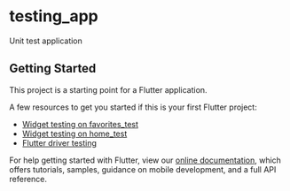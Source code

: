 # testing_app

Unit test application

## Getting Started

This project is a starting point for a Flutter application.

A few resources to get you started if this is your first Flutter project:

- [Widget testing on favorites_test](https://github.com/ZexiXin/Unit-test-CYBR8480/blob/main/test/models/favorites_test.dart)
- [Widget testing on home_test](https://github.com/ZexiXin/Unit-test-CYBR8480/blob/main/test/home_test.dart)
- [Flutter driver testing](https://github.com/ZexiXin/Unit-test-CYBR8480/blob/main/test_driver/app_test.dart)

For help getting started with Flutter, view our
[online documentation](https://flutter.dev/docs), which offers tutorials,
samples, guidance on mobile development, and a full API reference.

